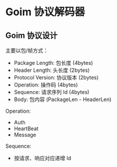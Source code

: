 # Goim  协议解码器

## Goim  协议设计

主要以包/帧方式：
- Package Length: 包长度 (4bytes)
- Header Length: 头长度 (2bytes)
- Protocol Version: 协议版本 (2bytes)
- Operation: 操作码 (4bytes)
- Sequence: 请求序列 Id (4bytes)
- Body: 包内容 (PackageLen - HeaderLen)

Operation:
- Auth
- HeartBeat
- Message

Sequence:
- 按请求、响应对应递增 Id